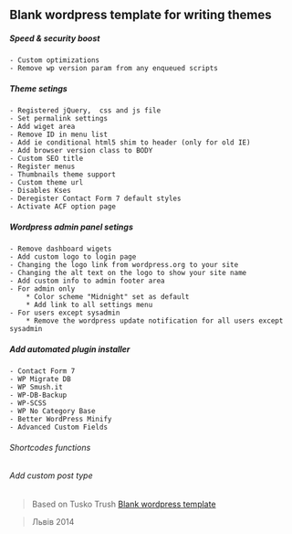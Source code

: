 ## Blank wordpress template for writing themes

##### Speed & security boost
    - Custom optimizations
    - Remove wp version param from any enqueued scripts
   

##### Theme setings
    - Registered jQuery,  css and js file
    - Set permalink settings
    - Add wiget area
    - Remove ID in menu list
    - Add ie conditional html5 shim to header (only for old IE)
    - Add browser version class to BODY
    - Custom SEO title
    - Register menus
    - Thumbnails theme support
    - Custom theme url
    - Disables Kses 
    - Deregister Contact Form 7 default styles
    - Activate ACF option page

##### Wordpress admin panel setings
    - Remove dashboard wigets
    - Add custom logo to login page
    - Changing the logo link from wordpress.org to your site
    - Changing the alt text on the logo to show your site name
    - Add custom info to admin footer area
    - For admin only
        * Color scheme "Midnight" set as default
        * Add link to all settings menu
    - For users except sysadmin
        * Remove the wordpress update notification for all users except sysadmin

##### Add automated plugin installer
    - Contact Form 7
    - WP Migrate DB
    - WP Smush.it
    - WP-DB-Backup
    - WP-SCSS
    - WP No Category Base
    - Better WordPress Minify
    - Advanced Custom Fields
###### Shortcodes functions

###### Add custom post type
    



>  Based on Tusko Trush <a href="https://github.com/Tusko/wp-theme-blank">Blank wordpress template</a>

>  Львів 2014
